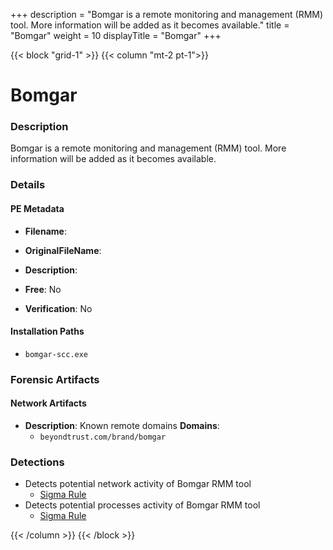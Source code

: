 +++
description = "Bomgar is a remote monitoring and management (RMM) tool. More information will be added as it becomes available."
title = "Bomgar"
weight = 10
displayTitle = "Bomgar"
+++


{{< block "grid-1" >}}
{{< column "mt-2 pt-1">}}

# Bomgar


### Description

Bomgar is a remote monitoring and management (RMM) tool. More information will be added as it becomes available.




### Details


#### PE Metadata
- **Filename**: 
- **OriginalFileName**: 
- **Description**: 


- **Free**: No

- **Verification**: No




#### Installation Paths
- `bomgar-scc.exe`

### Forensic Artifacts




#### Network Artifacts
- **Description**: Known remote domains  **Domains**:
    - `beyondtrust.com/brand/bomgar`


### Detections
- Detects potential network activity of Bomgar RMM tool
  - [Sigma Rule](https://github.com/magicsword-io/LOLRMM/blob/main/detections/sigma/bomgar_network_sigma.yml)
- Detects potential processes activity of Bomgar RMM tool
  - [Sigma Rule](https://github.com/magicsword-io/LOLRMM/blob/main/detections/sigma/bomgar_processes_sigma.yml)




{{< /column >}}
{{< /block >}}
